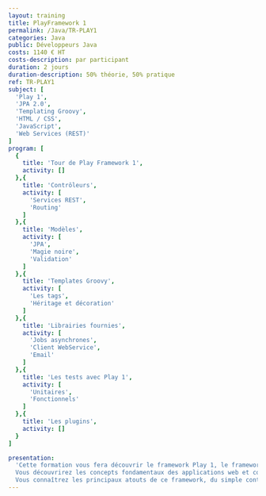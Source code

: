```yaml
---
layout: training
title: PlayFramework 1
permalink: /Java/TR-PLAY1
categories: Java
public: Développeurs Java
costs: 1140 € HT
costs-description: par participant
duration: 2 jours
duration-description: 50% théorie, 50% pratique
ref: TR-PLAY1
subject: [
  'Play 1',
  'JPA 2.0',
  'Templating Groovy',
  'HTML / CSS',
  'JavaScript',
  'Web Services (REST)'
]
program: [
  {
    title: 'Tour de Play Framework 1',
    activity: []
  },{
    title: 'Contrôleurs',
    activity: [
      'Services REST',
      'Routing'
    ]
  },{
    title: 'Modèles',
    activity: [
      'JPA',
      'Magie noire',
      'Validation'
    ]
  },{
    title: 'Templates Groovy',
    activity: [
      'Les tags',
      'Héritage et décoration'
    ]
  },{
    title: 'Librairies fournies',
    activity: [
      'Jobs asynchrones',
      'Client WebService',
      'Email'
    ]
  },{
    title: 'Les tests avec Play 1',
    activity: [
      'Unitaires',
      'Fonctionnels'
    ]
  },{
    title: 'Les plugins',
    activity: []
  }
]

presentation:
  'Cette formation vous fera découvrir le framework Play 1, le framework web productif.
  Vous découvrirez les concepts fondamentaux des applications web et comment les transposer dans une application Play 1.
  Vous connaîtrez les principaux atouts de ce framework, du simple contrôleur aux tests fonctionnels automatisés en passant par la consommation de WebServices et l’écriture de plugins.'
---
```

